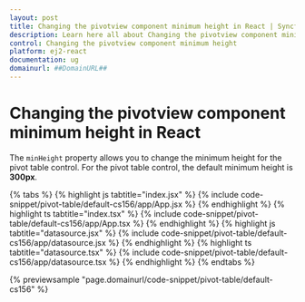 ```yaml
---
layout: post
title: Changing the pivotview component minimum height in React | Syncfusion
description: Learn here all about Changing the pivotview component minimum height in Syncfusion React Pivotview component of Syncfusion Essential JS 2 and more.
control: Changing the pivotview component minimum height 
platform: ej2-react
documentation: ug
domainurl: ##DomainURL##
---
```


# Changing the pivotview component minimum height in React

The `minHeight` property allows you to change the minimum height for the pivot table control. For the pivot table control, the default minimum height is **300px**.

{% tabs %}
{% highlight js tabtitle="index.jsx" %}
{% include code-snippet/pivot-table/default-cs156/app/App.jsx %}
{% endhighlight %}
{% highlight ts tabtitle="index.tsx" %}
{% include code-snippet/pivot-table/default-cs156/app/App.tsx %}
{% endhighlight %}
{% highlight js tabtitle="datasource.jsx" %}
{% include code-snippet/pivot-table/default-cs156/app/datasource.jsx %}
{% endhighlight %}
{% highlight ts tabtitle="datasource.tsx" %}
{% include code-snippet/pivot-table/default-cs156/app/datasource.tsx %}
{% endhighlight %}
{% endtabs %}

 {% previewsample "page.domainurl/code-snippet/pivot-table/default-cs156" %}
